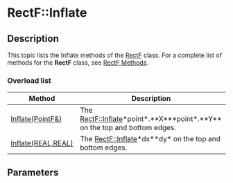 # RectF::Inflate

## Description

This topic lists the
Inflate methods of the
[RectF](https://learn.microsoft.com/windows/desktop/api/gdiplustypes/nl-gdiplustypes-rectf) class. For a complete list of methods for the
**RectF** class, see [RectF Methods](https://learn.microsoft.com/windows/desktop/gdiplus/-gdiplus-class-rectf-methods).

### Overload list

| Method | Description |
| --- | --- |
| [Inflate(PointF&)](https://learn.microsoft.com/windows/desktop/api/gdiplustypes/nf-gdiplustypes-rectf-inflate(inconstpointf_)) | The [RectF::Inflate](https://learn.microsoft.com/windows/desktop/api/gdiplustypes/nf-gdiplustypes-rectf-inflate(inconstpointf_))*point*.**X***point*.**Y** on the top and bottom edges. |
| [Inflate(REAL,REAL)](https://learn.microsoft.com/previous-versions/ms534953(v=vs.85)) | The [RectF::Inflate](https://learn.microsoft.com/previous-versions/ms534953(v=vs.85))*dx**dy* on the top and bottom edges. |

## Parameters
